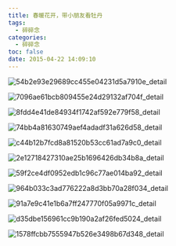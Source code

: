 ```yaml
---
title: 春暖花开，带小朋友看牡丹
tags:
  - 碎碎念
categories:
  - 碎碎念
toc: false
date: 2015-04-22 14:09:10
---
```


![54b2e93e29689cc455e04231d5a7910e_detail][]

![7096ae61bcb809455e24d29132af704f_detail][]

![8fdd4e41de84934f1742af592e779f58_detail][]

![74bb4a81630749aef4adadf31a626d58_detail][]

![c44b12b7fcd8a81520b53cc61ad7a9c0_detail][]

![2e12718427310ae25b1696426db34b8a_detail][]

![59f2ce4df0952edb1c96c77ae014ba92_detail][]

![964b033c3ad776222a8d3bb70a28f034_detail][]

![91a7e9c41e1b6a7ff247770f05a9971c_detail][]

![d35dbe156961cc9b190a2af26fed5024_detail][]

![1578ffcbb7555947b526e3498b67d348_detail][]


[54b2e93e29689cc455e04231d5a7910e_detail]: http://file.mspring.org/54b2e93e29689cc455e04231d5a7910e!detail
[7096ae61bcb809455e24d29132af704f_detail]: http://file.mspring.org/7096ae61bcb809455e24d29132af704f!detail
[8fdd4e41de84934f1742af592e779f58_detail]: http://file.mspring.org/8fdd4e41de84934f1742af592e779f58!detail
[74bb4a81630749aef4adadf31a626d58_detail]: http://file.mspring.org/74bb4a81630749aef4adadf31a626d58!detail
[c44b12b7fcd8a81520b53cc61ad7a9c0_detail]: http://file.mspring.org/c44b12b7fcd8a81520b53cc61ad7a9c0!detail
[2e12718427310ae25b1696426db34b8a_detail]: http://file.mspring.org/2e12718427310ae25b1696426db34b8a!detail
[59f2ce4df0952edb1c96c77ae014ba92_detail]: http://file.mspring.org/59f2ce4df0952edb1c96c77ae014ba92!detail
[964b033c3ad776222a8d3bb70a28f034_detail]: http://file.mspring.org/964b033c3ad776222a8d3bb70a28f034!detail
[91a7e9c41e1b6a7ff247770f05a9971c_detail]: http://file.mspring.org/91a7e9c41e1b6a7ff247770f05a9971c!detail
[d35dbe156961cc9b190a2af26fed5024_detail]: http://file.mspring.org/d35dbe156961cc9b190a2af26fed5024!detail
[1578ffcbb7555947b526e3498b67d348_detail]: http://file.mspring.org/1578ffcbb7555947b526e3498b67d348!detail